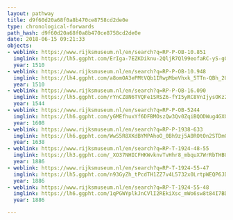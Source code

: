 ```yaml
---
layout: pathway
title: d9f60d20a68f0a8b470ce8758cd2de0e
type: chronological-forwards
path_hash: d9f60d20a68f0a8b470ce8758cd2de0e
date: 2018-06-15 09:21:33
objects:
- weblink: https://www.rijksmuseum.nl/en/search?q=RP-P-OB-10.851
  imglink: https://lh5.ggpht.com/ErIga-7EZKDiknu-2QljR7Ql99eofaRC-yS-g0bVLh3zmQgtQaZTxmLvRSkvJjrjy_3vY9wI63RsAB62ZxLZcVQgDl0=s200
  year: 1510
- weblink: https://www.rijksmuseum.nl/en/search?q=RP-P-OB-10.948
  imglink: https://lh4.ggpht.com/a8omOA3ePMtVQb1IRwpMbeVhxk_5TTn-QBh_2UJeaNTtGeMFobV4YlDdAnyhW6r33-JC_IB-_Ma68uzFqggL5GgE3N0=s200
  year: 1510
- weblink: https://www.rijksmuseum.nl/en/search?q=RP-P-OB-16.090
  imglink: https://lh5.ggpht.com/rYnCZ8N6TVQFe1SRSZ6-fYI5yRC8VnIjysOKz2ixwQ1ABODTyQjiAgCU3Y9BMwzSZl12w0WT4KRu9mNZt4tNd_ekHQ=s200
  year: 1544
- weblink: https://www.rijksmuseum.nl/en/search?q=RP-P-OB-5244
  imglink: https://lh6.ggpht.com/yGMEfhuxYf6DFBMOszQw3Qv0ZqiBQODWug4GXQF3AwHYRdHOorGoLe6YFVL59ifn2vUNVIdEUrVhfsmFOeWAcM1rdw=s200
  year: 1608
- weblink: https://www.rijksmuseum.nl/en/search?q=RP-P-1938-633
  imglink: https://lh6.ggpht.com/WwS5R8XKdBYMPAhoO_0Bh9zj5A0ROtOn2STDmGFL83CoYRQHIrcyvXWClxs9Pw0KzYXjQBBjdsPKkQ5MVUdRCdW6I5s=s200
  year: 1638
- weblink: https://www.rijksmuseum.nl/en/search?q=RP-T-1924-48-55
  imglink: https://lh3.ggpht.com/_XO37NHICFHKWvknvTvHhr8_mbquX7WrRbTHBUHVwZEE3_sX2Pd8nDn4BZr1hcK9pu1grknRc9aUJLK4eJnroR4EI-Eu=s200
  year: 1886
- weblink: https://www.rijksmuseum.nl/en/search?q=RP-T-1924-55-47
  imglink: https://lh5.ggpht.com/n93GyZh_tPcdTH1ZZ7v4L5732x0LrtpWEQP6JD202fRuKor2BC4rQhv1JRBzgeuq9d1aanaITtbbKZMAjU76QbcA_I0=s200
  year: 1886
- weblink: https://www.rijksmuseum.nl/en/search?q=RP-T-1924-55-48
  imglink: https://lh6.ggpht.com/1qPGWYplkJnCVlI2REkiXsc_mWo6sw8t84I7BD7EGueVGc_6KuUpGA-PNRf-Dk7pm2n1CiJMljXDpskVyg9VoP0XAQ=s200
  year: 1886

---
```

